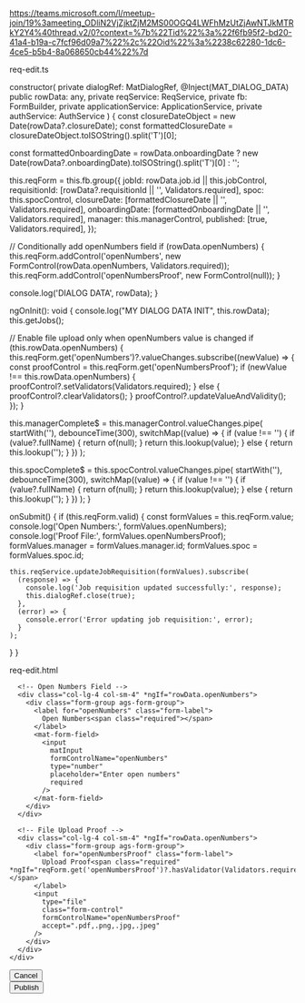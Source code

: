 https://teams.microsoft.com/l/meetup-join/19%3ameeting_ODliN2VjZjktZjM2MS00OGQ4LWFhMzUtZjAwNTJkMTRkY2Y4%40thread.v2/0?context=%7b%22Tid%22%3a%22f6fb95f2-bd20-41a4-b19a-c7fcf96d09a7%22%2c%22Oid%22%3a%2238c62280-1dc6-4ce5-b5b4-8a068650cb44%22%7d


req-edit.ts

constructor(
  private dialogRef: MatDialogRef<ReqMappingEditDialogComponent>,
  @Inject(MAT_DIALOG_DATA) public rowData: any,
  private reqService: ReqService,
  private fb: FormBuilder,
  private applicationService: ApplicationService,
  private authService: AuthService
) {
  const closureDateObject = new Date(rowData?.closureDate);
  const formattedClosureDate = closureDateObject.toISOString().split('T')[0];
  
  const formattedOnboardingDate = rowData.onboardingDate 
    ? new Date(rowData?.onboardingDate).toISOString().split('T')[0] 
    : '';

  this.reqForm = this.fb.group({
    jobId: rowData.job.id || this.jobControl,
    requisitionId: [rowData?.requisitionId || '', Validators.required],
    spoc: this.spocControl,
    closureDate: [formattedClosureDate || '', Validators.required],
    onboardingDate: [formattedOnboardingDate || '', Validators.required],
    manager: this.managerControl,
    published: [true, Validators.required],
  });

  // Conditionally add openNumbers field
  if (rowData.openNumbers) {
    this.reqForm.addControl('openNumbers', new FormControl(rowData.openNumbers, Validators.required));
    this.reqForm.addControl('openNumbersProof', new FormControl(null));
  }

  console.log('DIALOG DATA', rowData);
}

ngOnInit(): void {
  console.log("MY DIALOG DATA INIT", this.rowData);
  this.getJobs();

  // Enable file upload only when openNumbers value is changed
  if (this.rowData.openNumbers) {
    this.reqForm.get('openNumbers')?.valueChanges.subscribe((newValue) => {
      const proofControl = this.reqForm.get('openNumbersProof');
      if (newValue !== this.rowData.openNumbers) {
        proofControl?.setValidators(Validators.required);
      } else {
        proofControl?.clearValidators();
      }
      proofControl?.updateValueAndValidity();
    });
  }

  this.managerComplete$ = this.managerControl.valueChanges.pipe(
    startWith(''),
    debounceTime(300),
    switchMap((value) => {
      if (value !== '') {
        if (value?.fullName) {
          return of(null);
        }
        return this.lookup(value);
      } else {
        return this.lookup('');
      }
    })
  );

  this.spocComplete$ = this.spocControl.valueChanges.pipe(
    startWith(''),
    debounceTime(300),
    switchMap((value) => {
      if (value !== '') {
        if (value?.fullName) {
          return of(null);
        }
        return this.lookup(value);
      } else {
        return this.lookup('');
      }
    })
  );
}

onSubmit() {
  if (this.reqForm.valid) {
    const formValues = this.reqForm.value;
    console.log('Open Numbers:', formValues.openNumbers);
    console.log('Proof File:', formValues.openNumbersProof);
    formValues.manager = formValues.manager.id;
    formValues.spoc = formValues.spoc.id;

    this.reqService.updateJobRequisition(formValues).subscribe(
      (response) => {
        console.log('Job requisition updated successfully:', response);
        this.dialogRef.close(true);
      },
      (error) => {
        console.error('Error updating job requisition:', error);
      }
    );
  }
}


req-edit.html

<form [formGroup]="reqForm" (ngSubmit)="onSubmit()">
  <div class="req-edit-body">
    <div class="row">
      <!-- Other form fields -->
      
      <!-- Open Numbers Field -->
      <div class="col-lg-4 col-sm-4" *ngIf="rowData.openNumbers">
        <div class="form-group ags-form-group">
          <label for="openNumbers" class="form-label">
            Open Numbers<span class="required"></span>
          </label>
          <mat-form-field>
            <input
              matInput
              formControlName="openNumbers"
              type="number"
              placeholder="Enter open numbers"
              required
            />
          </mat-form-field>
        </div>
      </div>

      <!-- File Upload Proof -->
      <div class="col-lg-4 col-sm-4" *ngIf="rowData.openNumbers">
        <div class="form-group ags-form-group">
          <label for="openNumbersProof" class="form-label">
            Upload Proof<span class="required" *ngIf="reqForm.get('openNumbersProof')?.hasValidator(Validators.required)"></span>
          </label>
          <input
            type="file"
            class="form-control"
            formControlName="openNumbersProof"
            accept=".pdf,.png,.jpg,.jpeg"
          />
        </div>
      </div>
    </div>
  </div>

  <div class="req-edit-footer">
    <div>
      <button
        title="Cancel"
        mat-dialog-close
        class="ags-outline-btn ags-hmd44 btn-font16 ags-padding1624"
      >
        Cancel
      </button>
    </div>
    <div>
      <button
        title="Submit"
        type="submit"
        class="ags-primary-btn ags-hmd44 btn-font16 ags-padding1624"
        [disabled]="reqForm.invalid"
      >
        Publish
      </button>
    </div>
  </div>
</form>
